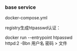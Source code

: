### base service

docker-compose.yml

registry生成htpasswd认证：

docker run --entrypoint htpasswd \
httpd:2 -Bbn 用户名 密码 > 文件
